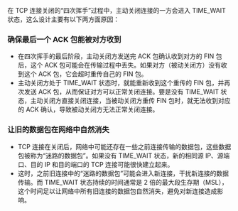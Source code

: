 在 TCP 连接关闭的“四次挥手”过程中，主动关闭连接的一方会进入 TIME_WAIT 状态，这么设计主要有以下两方面原因：

### 确保最后一个 ACK 包能被对方收到
- 在四次挥手的最后阶段，主动关闭方发送完 ACK 包确认收到对方的 FIN 包后，这个 ACK 包可能会在传输过程中丢失。如果对方（被动关闭方）没有收到这个 ACK 包，它会超时重传自己的 FIN 包。
- 主动关闭方处于 TIME_WAIT 状态时，就能重新收到这个重传的 FIN 包，并再次发送 ACK 包，从而保证对方可以正常关闭连接。要是没有 TIME_WAIT 状态，主动关闭方直接关闭连接，当被动关闭方重传 FIN 包时，就无法收到对应的 ACK 确认，导致被动关闭方无法正常关闭连接。

### 让旧的数据包在网络中自然消失
- TCP 连接在关闭后，网络中可能还存在一些之前连接传输的数据包，这些数据包被称为“迷路的数据包”。如果没有 TIME_WAIT 状态，新的相同源 IP、源端口、目的 IP 和目的端口的 TCP 连接可能很快建立起来。
- 这时，之前旧连接中的“迷路的数据包”可能会进入新连接，干扰新连接的数据传输。而 TIME_WAIT 状态持续的时间通常是 2 倍的最大段生存期（MSL），这个时间足以让网络中所有旧连接的数据包自然消失，避免对新连接造成影响。 